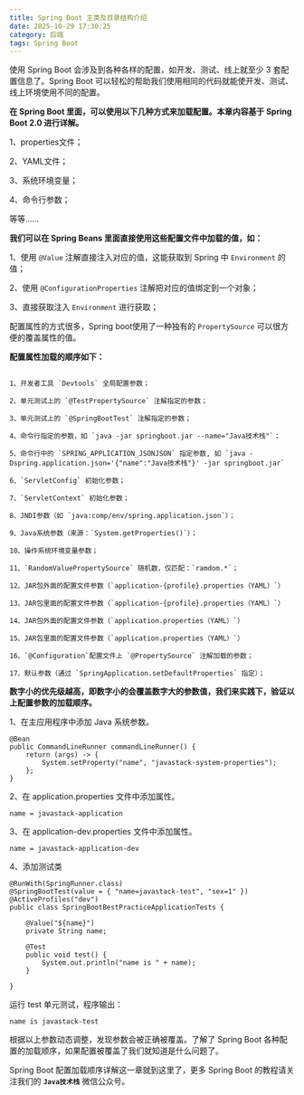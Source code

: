 ```yaml
---
title: Spring Boot 主类及目录结构介绍
date: 2025-10-29 17:30:25
category: 后端
tags: Spring Boot
---
```


使用 Spring Boot 会涉及到各种各样的配置，如开发、测试、线上就至少 3 套配置信息了。Spring Boot 可以轻松的帮助我们使用相同的代码就能使开发、测试、线上环境使用不同的配置。

**在 Spring Boot 里面，可以使用以下几种方式来加载配置。本章内容基于 Spring Boot 2.0 进行详解。**

1、properties文件；

2、YAML文件；

3、系统环境变量；

4、命令行参数；

等等……

**我们可以在 Spring Beans 里面直接使用这些配置文件中加载的值，如：**

1、使用 `@Value` 注解直接注入对应的值，这能获取到 Spring 中 `Environment` 的值；

2、使用 `@ConfigurationProperties` 注解把对应的值绑定到一个对象；

3、直接获取注入 `Environment` 进行获取；


配置属性的方式很多，Spring boot使用了一种独有的 `PropertySource` 可以很方便的覆盖属性的值。

**配置属性加载的顺序如下：**

```

1、开发者工具 `Devtools` 全局配置参数；

2、单元测试上的 `@TestPropertySource` 注解指定的参数；

3、单元测试上的 `@SpringBootTest` 注解指定的参数；

4、命令行指定的参数，如 `java -jar springboot.jar --name="Java技术栈"`；

5、命令行中的 `SPRING_APPLICATION_JSONJSON` 指定参数, 如 `java -Dspring.application.json='{"name":"Java技术栈"}' -jar springboot.jar`

6、`ServletConfig` 初始化参数；

7、`ServletContext` 初始化参数；

8、JNDI参数（如 `java:comp/env/spring.application.json`）；

9、Java系统参数（来源：`System.getProperties()`）；

10、操作系统环境变量参数；

11、`RandomValuePropertySource` 随机数，仅匹配：`ramdom.*`；

12、JAR包外面的配置文件参数（`application-{profile}.properties（YAML）`）

13、JAR包里面的配置文件参数（`application-{profile}.properties（YAML）`）

14、JAR包外面的配置文件参数（`application.properties（YAML）`）

15、JAR包里面的配置文件参数（`application.properties（YAML）`）

16、`@Configuration`配置文件上 `@PropertySource` 注解加载的参数；

17、默认参数（通过 `SpringApplication.setDefaultProperties` 指定）；

```

**数字小的优先级越高，即数字小的会覆盖数字大的参数值，我们来实践下，验证以上配置参数的加载顺序。**

1、在主应用程序中添加 Java 系统参数。

```
@Bean
public CommandLineRunner commandLineRunner() {
	return (args) -> {
		System.setProperty("name", "javastack-system-properties");
	};
}
```

2、在 application.properties 文件中添加属性。

```
name = javastack-application
```

3、在 application-dev.properties 文件中添加属性。

```
name = javastack-application-dev

```

4、添加测试类

```
@RunWith(SpringRunner.class)
@SpringBootTest(value = { "name=javastack-test", "sex=1" })
@ActiveProfiles("dev")
public class SpringBootBestPracticeApplicationTests {

	@Value("${name}")
	private String name;

	@Test
	public void test() {
		System.out.println("name is " + name);
	}

}
```

运行 test 单元测试，程序输出：

```
name is javastack-test
```

根据以上参数动态调整，发现参数会被正确被覆盖。了解了 Spring Boot 各种配置的加载顺序，如果配置被覆盖了我们就知道是什么问题了。

Spring Boot 配置加载顺序详解这一章就到这里了，更多 Spring Boot 的教程请关注我们的 **`Java技术栈`** 微信公众号。

